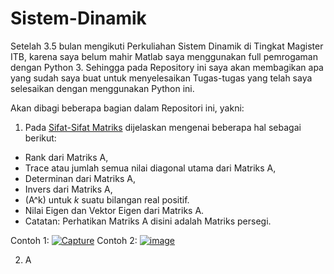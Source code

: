# Sistem-Dinamik

Setelah 3.5 bulan mengikuti Perkuliahan Sistem Dinamik di Tingkat Magister ITB, karena saya belum mahir Matlab saya menggunakan full pemrogaman dengan Python 3. Sehingga pada Repository ini saya akan membagikan apa yang sudah saya buat untuk menyelesaikan Tugas-tugas yang telah saya selesaikan dengan menggunakan Python ini.

Akan dibagi beberapa bagian dalam Repositori ini, yakni:
1. Pada <a href="https://github.com/wisnuadipradana/Sistem-Dinamik/blob/main/Sifat-Sifat%20Matriks.py">Sifat-Sifat Matriks</a> dijelaskan mengenai beberapa hal sebagai berikut:
- Rank dari Matriks A,
- Trace atau jumlah semua nilai diagonal utama dari Matriks A,
- Determinan dari Matriks A,
- Invers dari Matriks A,
- \(A^k\) untuk $k$ suatu bilangan real positif.
- Nilai Eigen dan Vektor Eigen dari Matriks A.
- Catatan: Perhatikan Matriks A disini adalah Matriks persegi.

Contoh 1:
<a href='https://postimages.org/' target='_blank'><img src='https://i.postimg.cc/GtBc1p4J/Capture.jpg' border='0' alt='Capture'/></a>
Contoh 2:
<a href='https://postimg.cc/qzfKfYQQ' target='_blank'><img src='https://i.postimg.cc/Dy0PG3GV/image.png' border='0' alt='image'/></a>

2. A
